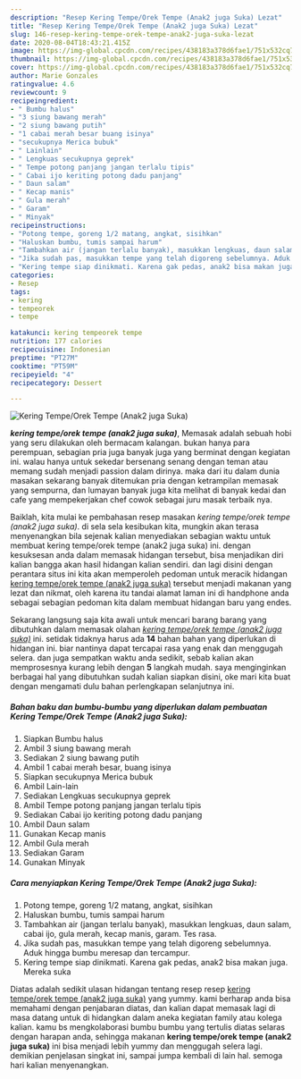 ```yaml
---
description: "Resep Kering Tempe/Orek Tempe (Anak2 juga Suka) Lezat"
title: "Resep Kering Tempe/Orek Tempe (Anak2 juga Suka) Lezat"
slug: 146-resep-kering-tempe-orek-tempe-anak2-juga-suka-lezat
date: 2020-08-04T18:43:21.415Z
image: https://img-global.cpcdn.com/recipes/438183a378d6fae1/751x532cq70/kering-tempeorek-tempe-anak2-juga-suka-foto-resep-utama.jpg
thumbnail: https://img-global.cpcdn.com/recipes/438183a378d6fae1/751x532cq70/kering-tempeorek-tempe-anak2-juga-suka-foto-resep-utama.jpg
cover: https://img-global.cpcdn.com/recipes/438183a378d6fae1/751x532cq70/kering-tempeorek-tempe-anak2-juga-suka-foto-resep-utama.jpg
author: Marie Gonzales
ratingvalue: 4.6
reviewcount: 9
recipeingredient:
- " Bumbu halus"
- "3 siung bawang merah"
- "2 siung bawang putih"
- "1 cabai merah besar buang isinya"
- "secukupnya Merica bubuk"
- " Lainlain"
- " Lengkuas secukupnya geprek"
- " Tempe potong panjang jangan terlalu tipis"
- " Cabai ijo keriting potong dadu panjang"
- " Daun salam"
- " Kecap manis"
- " Gula merah"
- " Garam"
- " Minyak"
recipeinstructions:
- "Potong tempe, goreng 1/2 matang, angkat, sisihkan"
- "Haluskan bumbu, tumis sampai harum"
- "Tambahkan air (jangan terlalu banyak), masukkan lengkuas, daun salam, cabai ijo, gula merah, kecap manis, garam. Tes rasa."
- "Jika sudah pas, masukkan tempe yang telah digoreng sebelumnya. Aduk hingga bumbu meresap dan tercampur."
- "Kering tempe siap dinikmati. Karena gak pedas, anak2 bisa makan juga. Mereka suka"
categories:
- Resep
tags:
- kering
- tempeorek
- tempe

katakunci: kering tempeorek tempe 
nutrition: 177 calories
recipecuisine: Indonesian
preptime: "PT27M"
cooktime: "PT59M"
recipeyield: "4"
recipecategory: Dessert

---
```



![Kering Tempe/Orek Tempe (Anak2 juga Suka)](https://img-global.cpcdn.com/recipes/438183a378d6fae1/751x532cq70/kering-tempeorek-tempe-anak2-juga-suka-foto-resep-utama.jpg)

<b><i>kering tempe/orek tempe (anak2 juga suka)</i></b>, Memasak adalah sebuah hobi yang seru dilakukan oleh bermacam kalangan. bukan hanya para perempuan, sebagian pria juga banyak juga yang berminat dengan kegiatan ini. walau hanya untuk sekedar bersenang senang dengan teman atau memang sudah menjadi passion dalam dirinya. maka dari itu dalam dunia masakan sekarang banyak ditemukan pria dengan ketrampilan memasak yang sempurna, dan lumayan banyak juga kita melihat di banyak kedai dan cafe yang mempekerjakan chef cowok sebagai juru masak terbaik nya.

Baiklah, kita mulai ke pembahasan resep masakan <i>kering tempe/orek tempe (anak2 juga suka)</i>. di sela sela kesibukan kita, mungkin akan terasa menyenangkan bila sejenak kalian menyediakan sebagian waktu untuk membuat kering tempe/orek tempe (anak2 juga suka) ini. dengan kesuksesan anda dalam memasak hidangan tersebut, bisa menjadikan diri kalian bangga akan hasil hidangan kalian sendiri. dan lagi disini dengan perantara situs ini kita akan memperoleh pedoman untuk meracik hidangan <u>kering tempe/orek tempe (anak2 juga suka)</u> tersebut menjadi makanan yang lezat dan nikmat, oleh karena itu tandai alamat laman ini di handphone anda sebagai sebagian pedoman kita dalam membuat hidangan baru yang endes.




Sekarang langsung saja kita awali untuk mencari barang barang yang dibutuhkan dalam memasak olahan <u><i>kering tempe/orek tempe (anak2 juga suka)</i></u> ini. setidak tidaknya harus ada <b>14</b> bahan bahan yang diperlukan di hidangan ini. biar nantinya dapat tercapai rasa yang enak dan menggugah selera. dan juga sempatkan waktu anda sedikit, sebab kalian akan memprosesnya kurang lebih dengan <b>5</b> langkah mudah. saya menginginkan berbagai hal yang dibutuhkan sudah kalian siapkan disini, oke mari kita buat dengan mengamati dulu bahan perlengkapan selanjutnya ini.

<!--inarticleads1-->

##### Bahan baku dan bumbu-bumbu yang diperlukan dalam pembuatan Kering Tempe/Orek Tempe (Anak2 juga Suka):

1. Siapkan  Bumbu halus
1. Ambil 3 siung bawang merah
1. Sediakan 2 siung bawang putih
1. Ambil 1 cabai merah besar, buang isinya
1. Siapkan secukupnya Merica bubuk
1. Ambil  Lain-lain
1. Sediakan  Lengkuas secukupnya geprek
1. Ambil  Tempe potong panjang jangan terlalu tipis
1. Sediakan  Cabai ijo keriting potong dadu panjang
1. Ambil  Daun salam
1. Gunakan  Kecap manis
1. Ambil  Gula merah
1. Sediakan  Garam
1. Gunakan  Minyak




<!--inarticleads2-->

##### Cara menyiapkan Kering Tempe/Orek Tempe (Anak2 juga Suka):

1. Potong tempe, goreng 1/2 matang, angkat, sisihkan
1. Haluskan bumbu, tumis sampai harum
1. Tambahkan air (jangan terlalu banyak), masukkan lengkuas, daun salam, cabai ijo, gula merah, kecap manis, garam. Tes rasa.
1. Jika sudah pas, masukkan tempe yang telah digoreng sebelumnya. Aduk hingga bumbu meresap dan tercampur.
1. Kering tempe siap dinikmati. Karena gak pedas, anak2 bisa makan juga. Mereka suka




Diatas adalah sedikit ulasan hidangan tentang resep resep <u>kering tempe/orek tempe (anak2 juga suka)</u> yang yummy. kami berharap anda bisa memahami dengan penjabaran diatas, dan kalian dapat memasak lagi di masa datang untuk di hidangkan dalam aneka kegiatan family atau kolega kalian. kamu bs mengkolaborasi bumbu bumbu yang tertulis diatas selaras dengan harapan anda, sehingga makanan <b>kering tempe/orek tempe (anak2 juga suka)</b> ini bisa menjadi lebih yummy dan menggugah selera lagi. demikian penjelasan singkat ini, sampai jumpa kembali di lain hal. semoga hari kalian menyenangkan.
